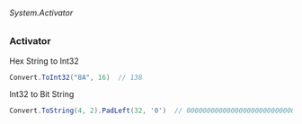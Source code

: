 ###### System.Activator
### Activator

Hex String to Int32
``` csharp
Convert.ToInt32("8A", 16)  // 138
```

Int32 to Bit String
``` csharp
Convert.ToString(4, 2).PadLeft(32, '0')  // 00000000000000000000000000000101
```

